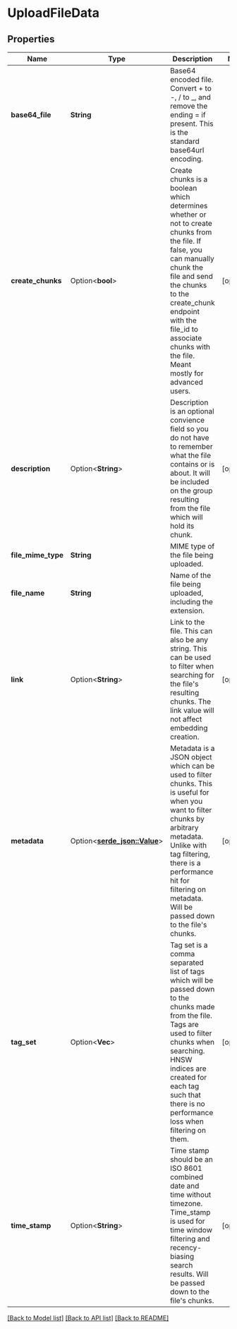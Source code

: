 # UploadFileData

## Properties

Name | Type | Description | Notes
------------ | ------------- | ------------- | -------------
**base64_file** | **String** | Base64 encoded file. Convert + to -, / to _, and remove the ending = if present. This is the standard base64url encoding. | 
**create_chunks** | Option<**bool**> | Create chunks is a boolean which determines whether or not to create chunks from the file. If false, you can manually chunk the file and send the chunks to the create_chunk endpoint with the file_id to associate chunks with the file. Meant mostly for advanced users. | [optional]
**description** | Option<**String**> | Description is an optional convience field so you do not have to remember what the file contains or is about. It will be included on the group resulting from the file which will hold its chunk. | [optional]
**file_mime_type** | **String** | MIME type of the file being uploaded. | 
**file_name** | **String** | Name of the file being uploaded, including the extension. | 
**link** | Option<**String**> | Link to the file. This can also be any string. This can be used to filter when searching for the file's resulting chunks. The link value will not affect embedding creation. | [optional]
**metadata** | Option<[**serde_json::Value**](.md)> | Metadata is a JSON object which can be used to filter chunks. This is useful for when you want to filter chunks by arbitrary metadata. Unlike with tag filtering, there is a performance hit for filtering on metadata. Will be passed down to the file's chunks. | [optional]
**tag_set** | Option<**Vec<String>**> | Tag set is a comma separated list of tags which will be passed down to the chunks made from the file. Tags are used to filter chunks when searching. HNSW indices are created for each tag such that there is no performance loss when filtering on them. | [optional]
**time_stamp** | Option<**String**> | Time stamp should be an ISO 8601 combined date and time without timezone. Time_stamp is used for time window filtering and recency-biasing search results. Will be passed down to the file's chunks. | [optional]

[[Back to Model list]](../README.md#documentation-for-models) [[Back to API list]](../README.md#documentation-for-api-endpoints) [[Back to README]](../README.md)


